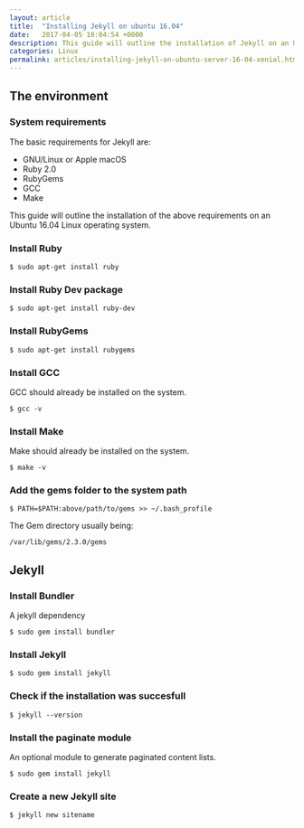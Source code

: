 ```yaml
---
layout: article
title:  "Installing Jekyll on ubuntu 16.04"
date:   2017-04-05 10:04:54 +0000
description: This guide will outline the installation of Jekyll on an Ubuntu 16.04 Linux operating system.
categories: Linux
permalink: articles/installing-jekyll-on-ubuntu-server-16-04-xenial.html
---
```

## The environment
### System requirements
The basic requirements for Jekyll are:
- GNU/Linux or Apple macOS
- Ruby 2.0
- RubyGems
- GCC
- Make

This guide will outline the installation of the above requirements on an Ubuntu 16.04 Linux operating system.


### Install Ruby
```
$ sudo apt-get install ruby
```


### Install Ruby Dev package
```
$ sudo apt-get install ruby-dev
```


### Install RubyGems
```
$ sudo apt-get install rubygems
```


### Install GCC
GCC should already be installed on the system.
```
$ gcc -v
```


### Install Make
Make should already be installed on the system.
```
$ make -v
```


### Add the gems folder to the system path
```
$ PATH=$PATH:above/path/to/gems >> ~/.bash_profile
```

The Gem directory usually being:
```
/var/lib/gems/2.3.0/gems
```


## Jekyll
### Install Bundler
A jekyll dependency
```
$ sudo gem install bundler
```


### Install Jekyll
```
$ sudo gem install jekyll
```


### Check if the installation was succesfull
```
$ jekyll --version
```


### Install the paginate module
An optional module to generate paginated content lists.
```
$ sudo gem install jekyll
```


### Create a new Jekyll site
```
$ jekyll new sitename
```
